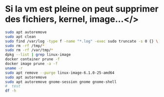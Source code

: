 # Si la vm est pleine on peut supprimer des fichiers, kernel, image...</>

```bash
sudo apt autoremove
sudo apt clean
sudo find /var/log -type f -name "*.log" -exec sudo truncate -s 0 {} \;
sudo rm -rf /tmp/*
sudo rm -rf /var/tmp/*
dpkg --list | grep linux-image
docker container prune -f
docker image prune -a -f
uname -r
sudo apt remove --purge linux-image-6.1.0-25-amd64
sudo apt autoremove
sudo apt autoremove gnome-session gnome gnome-shell
#  test
df -h
```